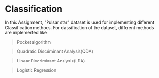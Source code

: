 # Classification

In this Assignment, "Pulsar star" dataset is used for implementing different Classification methods. 
For classification of the dataset, different methods are implemented like 
> Pocket algorithm

> Quadratic Discriminant Analysis(QDA) 

> Linear Discriminant Analysis(LDA) 

> Logistic Regression
